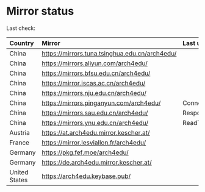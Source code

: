 <script src="./time.js"></script>
# Mirror status
Last check: <script type="text/javascript">localize(1669389698.6235301);</script>

|Country|Mirror|Last update|
|:------|:-----|:----------|
|China|https://mirrors.tuna.tsinghua.edu.cn/arch4edu/|<script type="text/javascript">localize(1669358387);</script>|
|China|https://mirrors.aliyun.com/arch4edu/|<script type="text/javascript">localize(1669271735);</script>|
|China|https://mirrors.bfsu.edu.cn/arch4edu/|<script type="text/javascript">localize(1669358387);</script>|
|China|https://mirror.iscas.ac.cn/arch4edu/|<script type="text/javascript">localize(1669358387);</script>|
|China|https://mirrors.nju.edu.cn/arch4edu/|<script type="text/javascript">localize(1669271735);</script>|
|China|https://mirrors.pinganyun.com/arch4edu/|ConnectTimeout|
|China|https://mirrors.sau.edu.cn/arch4edu/|Response 500|
|China|https://mirrors.ynu.edu.cn/arch4edu/|ReadTimeout|
|Austria|https://at.arch4edu.mirror.kescher.at/|<script type="text/javascript">localize(1669358387);</script>|
|France|https://mirror.lesviallon.fr/arch4edu/|<script type="text/javascript">localize(1669358387);</script>|
|Germany|https://pkg.fef.moe/arch4edu/|<script type="text/javascript">localize(1669358387);</script>|
|Germany|https://de.arch4edu.mirror.kescher.at/|<script type="text/javascript">localize(1669358387);</script>|
|United States|https://arch4edu.keybase.pub/|<script type="text/javascript">localize(1669315023);</script>|

<script src="./tablefilter/tablefilter.js"></script>
<script src="./table.js"></script>